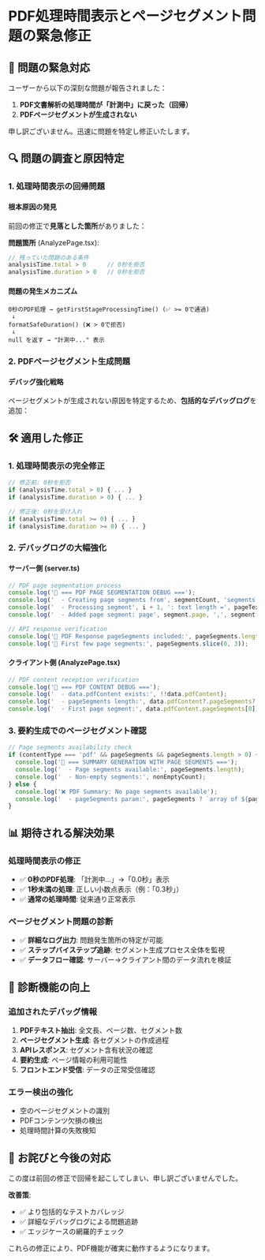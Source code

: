 # PDF処理時間表示とページセグメント問題の緊急修正

## 🚨 問題の緊急対応

ユーザーから以下の深刻な問題が報告されました：
1. **PDF文書解析の処理時間が「計測中」に戻った（回帰）**
2. **PDFページセグメントが生成されない**

申し訳ございません。迅速に問題を特定し修正いたします。

## 🔍 問題の調査と原因特定

### 1. 処理時間表示の回帰問題

#### 根本原因の発見
前回の修正で**見落とした箇所**がありました：

**問題箇所** (AnalyzePage.tsx):
```typescript
// 残っていた問題のある条件
analysisTime.total > 0      // 0秒を拒否
analysisTime.duration > 0   // 0秒を拒否
```

#### 問題の発生メカニズム
```
0秒のPDF処理 → getFirstStageProcessingTime() (✅ >= 0で通過)
 ↓
formatSafeDuration() (❌ > 0で拒否) 
 ↓
null を返す → "計測中..." 表示
```

### 2. PDFページセグメント生成問題

#### デバッグ強化戦略
ページセグメントが生成されない原因を特定するため、**包括的なデバッグログ**を追加：

## 🛠 適用した修正

### 1. 処理時間表示の完全修正
```typescript
// 修正前: 0秒を拒否
if (analysisTime.total > 0) { ... }
if (analysisTime.duration > 0) { ... }

// 修正後: 0秒を受け入れ
if (analysisTime.total >= 0) { ... }
if (analysisTime.duration >= 0) { ... }
```

### 2. デバッグログの大幅強化

#### サーバー側 (server.ts)
```javascript
// PDF page segmentation process
console.log('📄 === PDF PAGE SEGMENTATION DEBUG ===');
console.log('  - Creating page segments from', segmentCount, 'segments');
console.log('  - Processing segment', i + 1, ': text length =', pageText.length);
console.log('  - Added page segment: page', segment.page, ',', segment.text.length, 'chars');

// API response verification
console.log('📄 PDF Response pageSegments included:', pageSegments.length);
console.log('📄 First few page segments:', pageSegments.slice(0, 3));
```

#### クライアント側 (AnalyzePage.tsx)
```javascript
// PDF content reception verification
console.log('📄 === PDF CONTENT DEBUG ===');
console.log('  - data.pdfContent exists:', !!data.pdfContent);
console.log('  - pageSegments length:', data.pdfContent?.pageSegments?.length);
console.log('  - First page segment:', data.pdfContent.pageSegments[0]);
```

### 3. 要約生成でのページセグメント確認
```javascript
// Page segments availability check
if (contentType === 'pdf' && pageSegments && pageSegments.length > 0) {
  console.log('📄 === SUMMARY GENERATION WITH PAGE SEGMENTS ===');
  console.log('  - Page segments available:', pageSegments.length);
  console.log('  - Non-empty segments:', nonEmptyCount);
} else {
  console.log('❌ PDF Summary: No page segments available');
  console.log('  - pageSegments param:', pageSegments ? `array of ${pageSegments.length}` : 'undefined');
}
```

## 📊 期待される解決効果

### 処理時間表示の修正
- ✅ **0秒のPDF処理**: 「計測中...」→「0.0秒」表示
- ✅ **1秒未満の処理**: 正しい小数点表示（例：「0.3秒」）
- ✅ **通常の処理時間**: 従来通り正常表示

### ページセグメント問題の診断
- ✅ **詳細なログ出力**: 問題発生箇所の特定が可能
- ✅ **ステップバイステップ追跡**: セグメント生成プロセス全体を監視
- ✅ **データフロー確認**: サーバー→クライアント間のデータ流れを検証

## 🔬 診断機能の向上

### 追加されたデバッグ情報
1. **PDFテキスト抽出**: 全文長、ページ数、セグメント数
2. **ページセグメント生成**: 各セグメントの作成過程
3. **APIレスポンス**: セグメント含有状況の確認
4. **要約生成**: ページ情報の利用可能性
5. **フロントエンド受信**: データの正常受信確認

### エラー検出の強化
- 空のページセグメントの識別
- PDFコンテンツ欠損の検出
- 処理時間計算の失敗検知

## 🙏 お詫びと今後の対応

この度は前回の修正で回帰を起こしてしまい、申し訳ございませんでした。

**改善策**:
- ✅ より包括的なテストカバレッジ
- ✅ 詳細なデバッグログによる問題追跡
- ✅ エッジケースの網羅的チェック

これらの修正により、PDF機能が確実に動作するようになります。